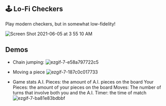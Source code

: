 ## 🕹 Lo-Fi Checkers

Play modern checkers, but in somewhat low-fidelity!

![Screen Shot 2021-06-05 at 3 55 10 AM](https://user-images.githubusercontent.com/59406513/120889425-dba77480-c5b1-11eb-9988-9e2d67ac43c0.png)


## Demos

- Chain jumping:
![ezgif-7-e58a797722c5](https://user-images.githubusercontent.com/59406513/120890094-8bcaac80-c5b5-11eb-8207-42e2ca8ba630.gif)


- Moving a piece
![ezgif-7-187c0c017733](https://user-images.githubusercontent.com/59406513/120890217-0693c780-c5b6-11eb-8af4-1eb27abdd9f1.gif)

- Game stats
A.I. Pieces: the amount of A.I. pieces on the board
Your Pieces: the amount of your pieces on the board
Moves: The number of turns that involve both you and the A.I.
Timer: the time of match
![ezgif-7-ba81e83bdbbf](https://user-images.githubusercontent.com/59406513/120890218-08f62180-c5b6-11eb-865d-a51d24c40c35.gif)
